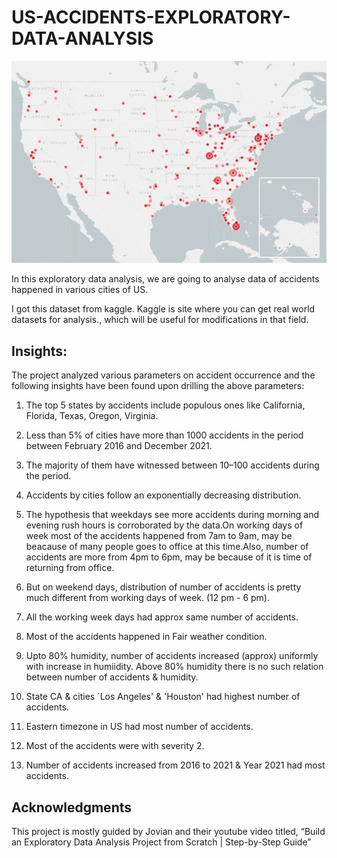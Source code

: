 # US-ACCIDENTS-EXPLORATORY-DATA-ANALYSIS

![Alt text](https://github.com/Addy0908/US-ACCIDENTS-EXPLORATORY-DATA-ANALYSIS/blob/main/agero-live-map-website-v2-1.gif)


In this exploratory data analysis, we are going to analyse data of accidents happened in various cities of US.


I got this dataset from kaggle. Kaggle is site where you can get real world datasets for analysis., which will be useful for modifications in that field.
## Insights:
The project analyzed various parameters on accident occurrence and the following insights have been found upon drilling the above parameters:

1. The top 5 states by accidents include populous ones like California, Florida, Texas, Oregon, Virginia.

2. Less than 5% of cities have more than 1000 accidents in the period between February 2016 and December 2021.

3. The majority of them have witnessed between 10–100 accidents during the period.

4. Accidents by cities follow an exponentially decreasing distribution.

5. The hypothesis that weekdays see more accidents during morning and evening rush hours is corroborated by the data.On working days of week most of the accidents happened from 7am to 9am, may be beacause of many people goes to office at this time.Also, number of accidents are more from 4pm to 6pm, may be because of it is time of returning from office.

6. But on weekend days, distribution of number of accidents is pretty much different from working days of week. (12 pm - 6 pm).

7. All the working week days had approx same number of accidents.

8. Most of the accidents happened in Fair weather condition.

9. Upto 80% humidity, number of accidents increased (approx) uniformly with increase in humiidity. Above 80% humidity there is no such relation between number of accidents & humidity.

10. State CA & cities `Los Angeles' & 'Houston' had highest number of accidents.

11. Eastern timezone in US had most number of accidents.

12. Most of the accidents were with severity 2.

13. Number of accidents increased from 2016 to 2021 & Year 2021 had most accidents.



## Acknowledgments
This project is mostly guided by Jovian and their youtube video titled, “Build an Exploratory Data Analysis Project from Scratch | Step-by-Step Guide”
